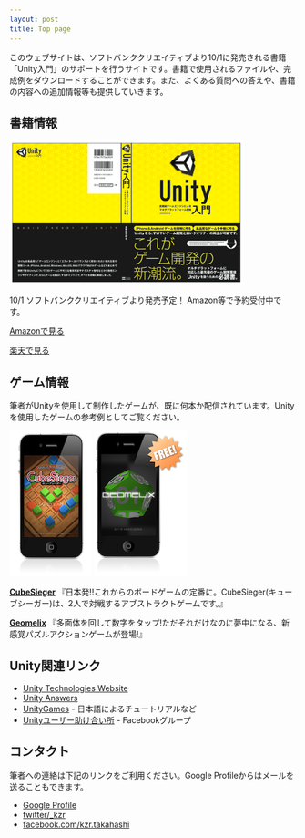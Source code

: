 ```yaml
---
layout: post
title: Top page
---
```


このウェブサイトは、ソフトバンククリエイティブより10/1に発売される書籍「Unity入門」のサポートを行うサイトです。書籍で使用されるファイルや、完成例をダウンロードすることができます。また、よくある質問への答えや、書籍の内容への追加情報等も提供していきます。

## 書籍情報

[![Book Cover](/images/book.png)](http://www.sbcr.jp/products/4797365337.html)

10/1 ソフトバンククリエイティブより発売予定！ Amazon等で予約受付中です。

[Amazonで見る](http://www.amazon.co.jp/gp/product/4797365331)

[楽天で見る](http://search.books.rakuten.co.jp/bksearch/nm?sv=30&g=000&b=1&sitem=978-4-7973-6533-7)

## ゲーム情報

筆者がUnityを使用して制作したゲームが、既に何本か配信されています。Unityを使用したゲームの参考例としてご覧ください。

[![CubeSieger](/images/cubesieger.png)](http://itunes.apple.com/jp/app/cubesieger/id443114464) [![Geomelix](/images/geomelix.png)](http://itunes.apple.com/us/app/geomelix/id457366929)

[**CubeSieger**](http://itunes.apple.com/jp/app/cubesieger/id443114464) 『日本発!!これからのボードゲームの定番に。CubeSieger(キューブシーガー)は、2人で対戦するアブストラクトゲームです。』

[**Geomelix**](http://itunes.apple.com/jp/app/geomelix/id457366929) 『多面体を回して数字をタップ!ただそれだけなのに夢中になる、新感覚パズルアクションゲームが登場!』

## Unity関連リンク

 - [Unity Technologies Website](http://unity3d.com/)
 - [Unity Answers](http://answers.unity3d.com)
 - [UnityGames](http://www.unitygames.jp/) - 日本語によるチュートリアルなど
 - [Unityユーザー助け合い所](https://www.facebook.com/groups/unityuserj/) - Facebookグループ

## コンタクト

筆者への連絡は下記のリンクをご利用ください。Google Profileからはメールを送ることもできます。

 - [Google Profile](http://profiles.google.com/keijiro/about)
 - [twitter/_kzr](http://twitter.com/_kzr)
 - [facebook.com/kzr.takahashi](http://facebook.com/kzr.takahashi)
